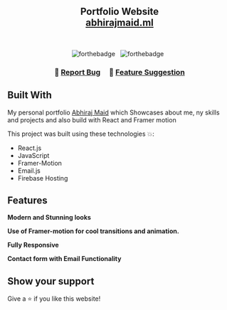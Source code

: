 <h2 align="center">
  Portfolio Website<br/>
  <a href="https://abhirajmaid.ml" target="_blank">abhirajmaid.ml</a>
</h2>
<!-- <div align="center">
  <img alt="Demo" src="https://github.com/Abhirajmaid/Media-Storage/blob/master/Portfolio.png?raw=true" />
</div> -->

<br/>

<div align="center">

![forthebadge](https://forthebadge.com/images/badges/built-with-love.svg) &nbsp;
![forthebadge](https://forthebadge.com/images/badges/made-with-javascript.svg) &nbsp;

</div>

<h3 align="center">
    🔹
    <a href="https://github.com/Abhirajmaid/Portfolio/issues">Report Bug</a> &nbsp; &nbsp;
    🔹
    <a href="https://github.com/Abhirajmaid/Portfolio/issues">Feature Suggestion</a>
</h3>

## Built With

My personal portfolio <a href="https://abhirajmaid.ml/" target="_blank">Abhiraj Maid</a> which Showcases about me, ny skills and projects and also build with React and Framer motion<br/>

This project was built using these technologies 💥:

- React.js
- JavaScript
- Framer-Motion
- Email.js
- Firebase Hosting

## Features

**Modern and Stunning looks**

**Use of Framer-motion for cool transitions and animation.**

**Fully Responsive**

**Contact form with Email Functionality**
## Show your support

Give a ⭐ if you like this website!
